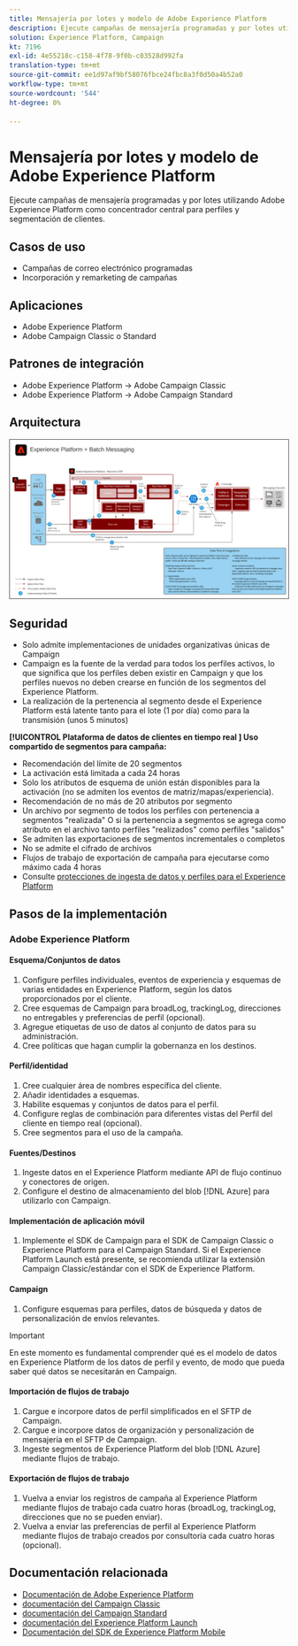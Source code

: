 ```yaml
---
title: Mensajería por lotes y modelo de Adobe Experience Platform
description: Ejecute campañas de mensajería programadas y por lotes utilizando Adobe Experience Platform como concentrador central para perfiles y segmentación de clientes.
solution: Experience Platform, Campaign
kt: 7196
exl-id: 4e55218c-c158-4f78-9f0b-c03528d992fa
translation-type: tm+mt
source-git-commit: ee1d97af9bf58076fbce24fbc8a3f0d50a4b52a0
workflow-type: tm+mt
source-wordcount: '544'
ht-degree: 0%

---
```


# Mensajería por lotes y modelo de Adobe Experience Platform

Ejecute campañas de mensajería programadas y por lotes utilizando Adobe Experience Platform como concentrador central para perfiles y segmentación de clientes.

## Casos de uso

* Campañas de correo electrónico programadas
* Incorporación y remarketing de campañas

## Aplicaciones

* Adobe Experience Platform
* Adobe Campaign Classic o Standard

## Patrones de integración

* Adobe Experience Platform → Adobe Campaign Classic
* Adobe Experience Platform → Adobe Campaign Standard

## Arquitectura

<img src="assets/aepbatch.svg" alt="Arquitectura de referencia para el escenario de mensajería por lotes y Adobe Experience Platform" style="border:1px solid #4a4a4a" />

## Seguridad

* Solo admite implementaciones de unidades organizativas únicas de Campaign
* Campaign es la fuente de la verdad para todos los perfiles activos, lo que significa que los perfiles deben existir en Campaign y que los perfiles nuevos no deben crearse en función de los segmentos del Experience Platform.
* La realización de la pertenencia al segmento desde el Experience Platform está latente tanto para el lote (1 por día) como para la transmisión (unos 5 minutos)

**[!UICONTROL Plataforma de datos de clientes en tiempo real ] Uso compartido de segmentos para campaña:**

* Recomendación del límite de 20 segmentos
* La activación está limitada a cada 24 horas
* Solo los atributos de esquema de unión están disponibles para la activación (no se admiten los eventos de matriz/mapas/experiencia).
* Recomendación de no más de 20 atributos por segmento
* Un archivo por segmento de todos los perfiles con pertenencia a segmentos &quot;realizada&quot; O si la pertenencia a segmentos se agrega como atributo en el archivo tanto perfiles &quot;realizados&quot; como perfiles &quot;salidos&quot;
* Se admiten las exportaciones de segmentos incrementales o completos
* No se admite el cifrado de archivos
* Flujos de trabajo de exportación de campaña para ejecutarse como máximo cada 4 horas
* Consulte [protecciones de ingesta de datos y perfiles para el Experience Platform](https://experienceleague.adobe.com/docs/experience-platform/profile/guardrails.html)

## Pasos de la implementación

### Adobe Experience Platform

#### Esquema/Conjuntos de datos

1. Configure perfiles individuales, eventos de experiencia y esquemas de varias entidades en Experience Platform, según los datos proporcionados por el cliente.
1. Cree esquemas de Campaign para broadLog, trackingLog, direcciones no entregables y preferencias de perfil (opcional).
1. Agregue etiquetas de uso de datos al conjunto de datos para su administración.
1. Cree políticas que hagan cumplir la gobernanza en los destinos.

#### Perfil/identidad

1. Cree cualquier área de nombres específica del cliente.
1. Añadir identidades a esquemas.
1. Habilite esquemas y conjuntos de datos para el perfil.
1. Configure reglas de combinación para diferentes vistas del Perfil del cliente en tiempo real (opcional).
1. Cree segmentos para el uso de la campaña.

#### Fuentes/Destinos

1. Ingeste datos en el Experience Platform mediante API de flujo continuo y conectores de origen.
1. Configure el destino de almacenamiento del blob [!DNL Azure] para utilizarlo con Campaign.

#### Implementación de aplicación móvil

1. Implemente el SDK de Campaign para el SDK de Campaign Classic o Experience Platform para el Campaign Standard. Si el Experience Platform Launch está presente, se recomienda utilizar la extensión Campaign Classic/estándar con el SDK de Experience Platform.

#### Campaign

1. Configure esquemas para perfiles, datos de búsqueda y datos de personalización de envíos relevantes.

>[!IMPORTANT]
>
>En este momento es fundamental comprender qué es el modelo de datos en Experience Platform de los datos de perfil y evento, de modo que pueda saber qué datos se necesitarán en Campaign.

#### Importación de flujos de trabajo

1. Cargue e incorpore datos de perfil simplificados en el SFTP de Campaign.
1. Cargue e incorpore datos de organización y personalización de mensajería en el SFTP de Campaign.
1. Ingeste segmentos de Experience Platform del blob [!DNL Azure] mediante flujos de trabajo.

#### Exportación de flujos de trabajo

1. Vuelva a enviar los registros de campaña al Experience Platform mediante flujos de trabajo cada cuatro horas (broadLog, trackingLog, direcciones que no se pueden enviar).
1. Vuelva a enviar las preferencias de perfil al Experience Platform mediante flujos de trabajo creados por consultoría cada cuatro horas (opcional).


## Documentación relacionada

* [Documentación de Adobe Experience Platform](https://experienceleague.adobe.com/docs/experience-platform.html?lang=en)
* [documentación del Campaign Classic](https://experienceleague.adobe.com/docs/campaign-classic.html?lang=en)
* [documentación del Campaign Standard](https://experienceleague.adobe.com/docs/campaign-standard.html?lang=en)
* [documentación del Experience Platform Launch](https://experienceleague.adobe.com/docs/launch.html?lang=en)
* [Documentación del SDK de Experience Platform Mobile](https://experienceleague.adobe.com/docs/mobile.html?lang=en)
